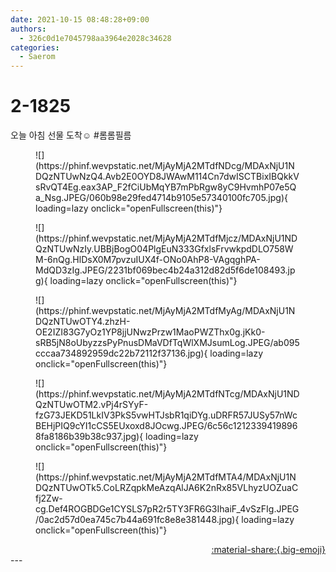 ```yaml
---
date: 2021-10-15 08:48:28+09:00
authors:
  - 326c0d1e7045798aa3964e2028c34628
categories:
  - Saerom
---
```


# 2-1825

<div class="post-container" markdown="1">
<div class="content-container md-sidebar__scrollwrap" markdown="1">

오늘 아침 선물 도착☺️ \#롬롬필름 <br>
<figure markdown="1">
![](https://phinf.wevpstatic.net/MjAyMjA2MTdfNDcg/MDAxNjU1NDQzNTUwNzQ4.Avb2E0OYD8JWAwM114Cn7dwISCTBixIBQkkVsRvQT4Eg.eax3AP_F2fCiUbMqYB7mPbRgw8yC9HvmhP07e5Qa_Nsg.JPEG/060b98e29fed4714b9105e57340100fc705.jpg){ loading=lazy onclick="openFullscreen(this)"}
</figure>

<figure markdown="1">
![](https://phinf.wevpstatic.net/MjAyMjA2MTdfMjcz/MDAxNjU1NDQzNTUwNzIy.UBBjBogO04PlgEuN333GfxlsFrvwkpdDLO758WM-6nQg.HlDsX0M7pvzuIUX4f-ONo0AhP8-VAgqghPA-MdQD3zIg.JPEG/2231bf069bec4b24a312d82d5f6de108493.jpg){ loading=lazy onclick="openFullscreen(this)"}
</figure>

<figure markdown="1">
![](https://phinf.wevpstatic.net/MjAyMjA2MTdfMyAg/MDAxNjU1NDQzNTUwOTY4.zhzH-OE2IZI83G7yOz1YP8jjUNwzPrzw1MaoPWZThx0g.jKk0-sRB5jN8oUbyzzsPyPnusDMaVDfTqWlXMJsumLog.JPEG/ab095cccaa734892959dc22b72112f37136.jpg){ loading=lazy onclick="openFullscreen(this)"}
</figure>

<figure markdown="1">
![](https://phinf.wevpstatic.net/MjAyMjA2MTdfNTcg/MDAxNjU1NDQzNTUwOTM2.vPj4rSYyF-fzG73JEKD51LkIV3PkS5vwHTJsbR1qiDYg.uDRFR57JUSy57nWcBEHjPIQ9cYI1cCS5EUxoxd8JOcwg.JPEG/6c56c12123394198968fa8186b39b38c937.jpg){ loading=lazy onclick="openFullscreen(this)"}
</figure>

<figure markdown="1">
![](https://phinf.wevpstatic.net/MjAyMjA2MTdfMTA4/MDAxNjU1NDQzNTUwOTk5.CoLRZqpkMeAzqAlJA6K2nRx85VLhyzUOZuaCfj2Zw-cg.Def4ROGBDGe1CYSLS7pR2r5TY3FR6G3IhaiF_4vSzFIg.JPEG/0ac2d57d0ea745c7b44a691fc8e8e381448.jpg){ loading=lazy onclick="openFullscreen(this)"}
</figure>


</div>
</div>

<div style="text-align: right;" markdown="1">
<a href="https://weverse.io/fromis9/artist/2-1825" style="text-align: right;">:material-share:{.big-emoji}</a>
</div>
---
